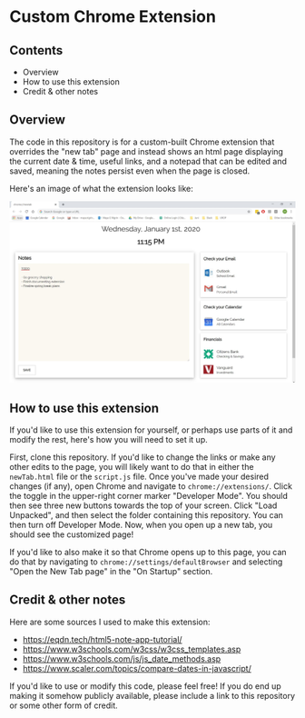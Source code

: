 # Custom Chrome Extension


## Contents
* Overview
* How to use this extension
* Credit & other notes


## Overview
The code in this repository is for a custom-built Chrome extension that overrides the "new tab" page and instead shows an html page displaying the current date & time, useful links, and a notepad that can be edited and saved, meaning the notes persist even when the page is closed.

Here's an image of what the extension looks like:

![Extension Image](extension.JPG)


## How to use this extension
If you'd like to use this extension for yourself, or perhaps use parts of it and modify the rest, here's how you will need to set it up.

First, clone this repository. If you'd like to change the links or make any other edits to the page, you will likely want to do that in either the `newTab.html` file or the `script.js` file. Once you've made your desired changes (if any), open Chrome and navigate to `chrome://extensions/`. Click the toggle in the upper-right corner marker "Developer Mode". You should then see three new buttons towards the top of your screen. Click "Load Unpacked", and then select the folder containing this repository. You can then turn off Developer Mode. Now, when you open up a new tab, you should see the customized page!

If you'd like to also make it so that Chrome opens up to this page, you can do that by navigating to `chrome://settings/defaultBrowser` and selecting "Open the New Tab page" in the "On Startup" section.


## Credit & other notes
Here are some sources I used to make this extension:
* https://eqdn.tech/html5-note-app-tutorial/
* https://www.w3schools.com/w3css/w3css_templates.asp
* https://www.w3schools.com/js/js_date_methods.asp
* https://www.scaler.com/topics/compare-dates-in-javascript/

If you'd like to use or modify this code, please feel free! If you do end up making it somehow publicly available, please include a link to this repository or some other form of credit.

